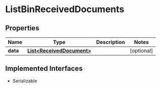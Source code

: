 

# ListBinReceivedDocuments


## Properties

| Name | Type | Description | Notes |
|------------ | ------------- | ------------- | -------------|
|**data** | [**List&lt;ReceivedDocument&gt;**](ReceivedDocument.md) |  |  [optional] |


## Implemented Interfaces

* Serializable



